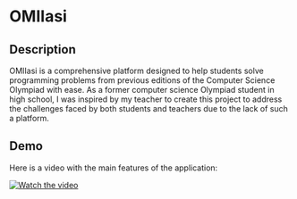 # OMIIasi

## Description
OMIIasi is a comprehensive platform designed to help students solve programming problems from previous editions of the Computer Science Olympiad with ease. As a former computer science Olympiad student in high school, I was inspired by my teacher to create this project to address the challenges faced by both students and teachers due to the lack of such a platform.

## Demo
Here is a video with the main features of the application:

[![Watch the video](https://i9.ytimg.com/vi_webp/UgRfDBvbI3g/mq2.webp?sqp=CPSvjrUG-oaymwEmCMACELQB8quKqQMa8AEB-AH-CYAC0AWKAgwIABABGFAgYihlMA8=&rs=AOn4CLAnp9YT3Ew_IPHhkYKMz_DkW1SJtQ)](https://www.youtube.com/watch?v=UgRfDBvbI3g)

